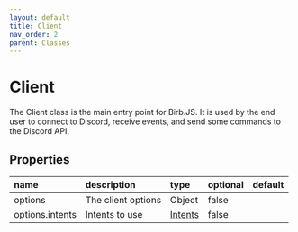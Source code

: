 ```yaml
---
layout: default
title: Client
nav_order: 2
parent: Classes
---
```


# Client
The Client class is the main entry point for Birb.JS. It is used by the end user to connect to Discord, receive events, and send some commands to the Discord API.

## Properties
| name                   | description           | type                             | optional | default     |
|:-----------------------|:----------------------|:---------------------------------|:---------|:------------|
| options                | The client options    | Object                           | false    |             |
| options.intents        | Intents to use        | [Intents](/classes/Intents)      | false    |             |
